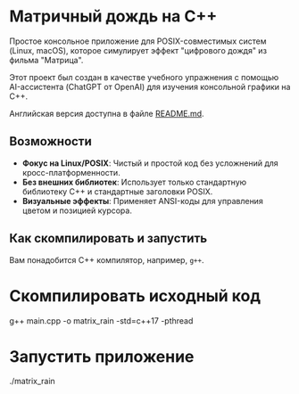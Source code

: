 # Матричный дождь на C++

Простое консольное приложение для POSIX-совместимых систем (Linux, macOS), которое симулирует эффект "цифрового дождя" из фильма "Матрица".

Этот проект был создан в качестве учебного упражнения с помощью AI-ассистента (ChatGPT от OpenAI) для изучения консольной графики на C++.

Английская версия доступна в файле [README.md](README.md).

## Возможности
- **Фокус на Linux/POSIX**: Чистый и простой код без усложнений для кросс-платформенности.
- **Без внешних библиотек**: Использует только стандартную библиотеку C++ и стандартные заголовки POSIX.
- **Визуальные эффекты**: Применяет ANSI-коды для управления цветом и позицией курсора.

## Как скомпилировать и запустить
Вам понадобится C++ компилятор, например, `g++`.

# Скомпилировать исходный код
g++ main.cpp -o matrix_rain -std=c++17 -pthread

# Запустить приложение
./matrix_rain
